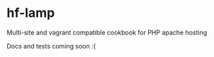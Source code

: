 hf-lamp
=======

Multi-site and vagrant compatible cookbook for PHP apache hosting

Docs and tests coming soon :(